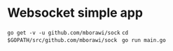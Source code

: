 # Websocket simple app

```go get -v -u github.com/mborawi/sock```
```cd $GOPATH/src/github.com/mborawi/sock```
``` go run main.go```

